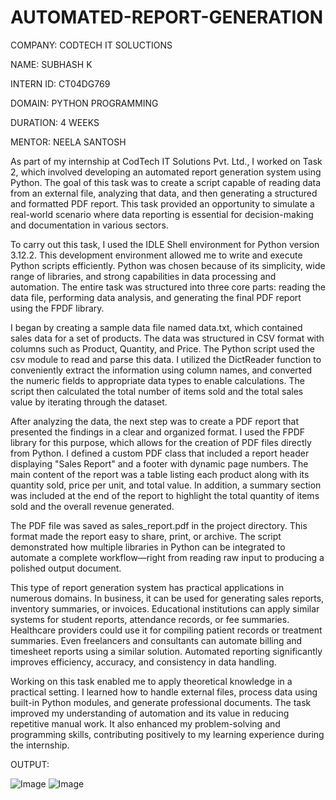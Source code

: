 # AUTOMATED-REPORT-GENERATION

COMPANY: CODTECH IT SOLUCTIONS

NAME: SUBHASH K

INTERN ID: CT04DG769

DOMAIN: PYTHON PROGRAMMING

DURATION: 4 WEEKS

MENTOR: NEELA SANTOSH


As part of my internship at CodTech IT Solutions Pvt. Ltd., I worked on Task 2, which involved developing an automated report generation system using Python. The goal of this task was to create a script capable of reading data from an external file, analyzing that data, and then generating a structured and formatted PDF report. This task provided an opportunity to simulate a real-world scenario where data reporting is essential for decision-making and documentation in various sectors.

To carry out this task, I used the IDLE Shell environment for Python version 3.12.2. This development environment allowed me to write and execute Python scripts efficiently. Python was chosen because of its simplicity, wide range of libraries, and strong capabilities in data processing and automation. The entire task was structured into three core parts: reading the data file, performing data analysis, and generating the final PDF report using the FPDF library.

I began by creating a sample data file named data.txt, which contained sales data for a set of products. The data was structured in CSV format with columns such as Product, Quantity, and Price. The Python script used the csv module to read and parse this data. I utilized the DictReader function to conveniently extract the information using column names, and converted the numeric fields to appropriate data types to enable calculations. The script then calculated the total number of items sold and the total sales value by iterating through the dataset.

After analyzing the data, the next step was to create a PDF report that presented the findings in a clear and organized format. I used the FPDF library for this purpose, which allows for the creation of PDF files directly from Python. I defined a custom PDF class that included a report header displaying "Sales Report" and a footer with dynamic page numbers. The main content of the report was a table listing each product along with its quantity sold, price per unit, and total value. In addition, a summary section was included at the end of the report to highlight the total quantity of items sold and the overall revenue generated.

The PDF file was saved as sales\_report.pdf in the project directory. This format made the report easy to share, print, or archive. The script demonstrated how multiple libraries in Python can be integrated to automate a complete workflow—right from reading raw input to producing a polished output document.

This type of report generation system has practical applications in numerous domains. In business, it can be used for generating sales reports, inventory summaries, or invoices. Educational institutions can apply similar systems for student reports, attendance records, or fee summaries. Healthcare providers could use it for compiling patient records or treatment summaries. Even freelancers and consultants can automate billing and timesheet reports using a similar solution. Automated reporting significantly improves efficiency, accuracy, and consistency in data handling.

Working on this task enabled me to apply theoretical knowledge in a practical setting. I learned how to handle external files, process data using built-in Python modules, and generate professional documents. The task improved my understanding of automation and its value in reducing repetitive manual work. It also enhanced my problem-solving and programming skills, contributing positively to my learning experience during the internship.


OUTPUT:

![Image](https://github.com/user-attachments/assets/2f334774-41ff-40c0-9060-94af9ce6939b)
![Image](https://github.com/user-attachments/assets/c78e05d3-722b-4938-99a4-1943bc0fbfd6)
